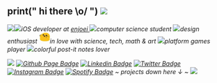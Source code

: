 ## print(" hi there \\o/ ") <img src="https://user-images.githubusercontent.com/5679180/79618120-0daffb80-80be-11ea-819e-d2b0fa904d07.gif" width="27px">

<img align="left" src="https://github.com/anathayna/anathayna/blob/master/assets/pusheencode.gif"/>

</a><img src="https://media.giphy.com/media/WUlplcMpOCEmTGBtBW/giphy.gif" width="30"></em><em>iOS developer at <a href="http://www.enjoei.com.br">enjoei
</a><img src="https://github.com/anathayna/anathayna/blob/master/assets/bmo.gif?raw=1" width="30vw"/><em>computer science student</em>
</a><img src="https://github.com/anathayna/anathayna/blob/master/assets/enthusiast.gif?raw=1" width="35vw"/><em>design enthusiast</em>
</a><img src="https://github.com/anathayna/anathayna/blob/master/assets/happy.gif?raw=1" width="25vw"/><em>in love with science, tech, math & art</em>
</a><img src="https://github.com/anathayna/anathayna/blob/master/assets/coin.gif?raw=1" width="20vw"/><em>platform games player</em>
</a><img src="https://github.com/anathayna/anathayna/blob/master/assets/nyancat.gif?raw=1" width="45vw"/><em>colorful post-it notes lover</em>

<img src="https://media.giphy.com/media/VgCDAzcKvsR6OM0uWg/giphy.gif" width="50"> [![Github Page Badge](https://img.shields.io/badge/-Github_Page-000?style=flat-square&logo=Github&logoColor=white&link=https://anathayna.github.io)](https://anathayna.github.io)
[![Linkedin Badge](https://img.shields.io/badge/-LinkedIn-blue?style=flat-square&logo=Linkedin&logoColor=white&link=https://www.linkedin.com/in/anathaynafranca/)](https://www.linkedin.com/in/anathaynafranca/)
[![Twitter Badge](https://img.shields.io/badge/-Twitter-1ca0f1?style=flat-square&labelColor=1ca0f1&logo=twitter&logoColor=white&link=https://twitter.com/anadehavaiana)](https://twitter.com/anadehavaiana)
[![Instagram Badge](https://img.shields.io/badge/-Instagram-c039a6?style=flat-square&labelColor=c039a6&logo=instagram&logoColor=white&link=https://instagram.com/anadehavaiana)](https://instagram.com/anadehavaiana)
[![Spotify Badge](https://img.shields.io/badge/-Spotify-1db954?style=flat-square&labelColor=1db954&logo=spotify&logoColor=white&link=https://open.spotify.com/user/22prktxbbzv476kqemxclmwri)](https://open.spotify.com/user/22prktxbbzv476kqemxclmwri) <em> ~ projects down here ↓ ~ </a><img src="https://github.com/anathayna/anathayna/blob/master/assets/salt.gif?raw=1" width="55vw"/></em>
